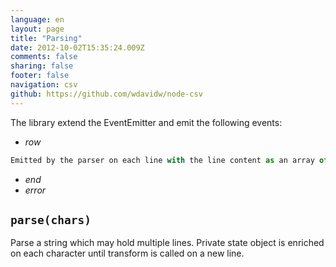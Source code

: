 ```yaml
---
language: en
layout: page
title: "Parsing"
date: 2012-10-02T15:35:24.009Z
comments: false
sharing: false
footer: false
navigation: csv
github: https://github.com/wdavidw/node-csv
---
```



The library extend the EventEmitter and emit the following events:

*   *row*

```javascript
Emitted by the parser on each line with the line content as an array of fields.
```

*   *end*
*   *error*

<a name="parse"></a>`parse(chars)`
--------------

Parse a string which may hold multiple lines.
Private state object is enriched on each character until 
transform is called on a new line.

